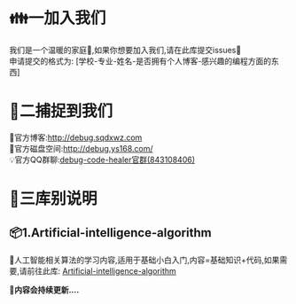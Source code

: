 # :family:一加入我们
我们是一个温暖的家庭:love_hotel:,如果你想要加入我们,请在此库提交issues:speech_balloon:
</br>
申请提交的格式为:
[学校-专业-姓名-是否拥有个人博客-感兴趣的编程方面的东西]

# :bow:二捕捉到我们
:wind_chime:官方博客:<a href="http://debug.sqdxwz.com">http://debug.sqdxwz.com</a>
</br>
:file_folder:官方磁盘空间:<a href="http://debug.ys168.com/">http://debug.ys168.com/</a>
</br>
:bulb:官方QQ群聊:<a target="_blank" href="//shang.qq.com/wpa/qunwpa?idkey=ff28367b522a0563eb115db8ec04ebcf3edde856af8da07a6f1e1ef12c242c37">debug-code-healer官群(843108406)</a>

# :book:三库别说明
## :package:1.Artificial-intelligence-algorithm
:thought_balloon:人工智能相关算法的学习内容,适用于基础小白入门,内容=基础知识+代码,如果需要,请前往此库:
<a href="https://github.com/debug-code-healer/Artificial-intelligence-algorithm">Artificial-intelligence-algorithm</a>

**:email:内容会持续更新....**
